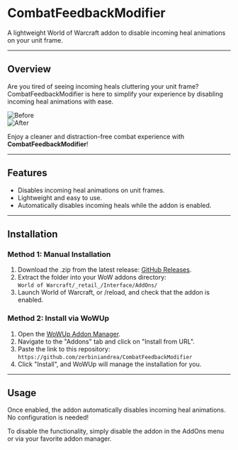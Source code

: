 # CombatFeedbackModifier

A lightweight World of Warcraft addon to disable incoming heal animations on your unit frame.

---

## Overview

Are you tired of seeing incoming heals cluttering your unit frame?  
CombatFeedbackModifier is here to simplify your experience by disabling incoming heal animations with ease.  

![Before](https://github.com/user-attachments/assets/b68853de-6d71-4ea9-a15a-5033ff184690)  
![After](https://github.com/user-attachments/assets/d5dcd135-39be-475d-bd67-37ae934638f9)

Enjoy a cleaner and distraction-free combat experience with **CombatFeedbackModifier**!

---

## Features

- Disables incoming heal animations on unit frames.
- Lightweight and easy to use.
- Automatically disables incoming heals while the addon is enabled.

---

## Installation

### Method 1: Manual Installation

1. Download the .zip from the latest release: [GitHub Releases](https://github.com/zerbiniandrea/CombatFeedbackModifier/releases).
2. Extract the folder into your WoW addons directory:  
   `World of Warcraft/_retail_/Interface/AddOns/`
3. Launch World of Warcraft, or /reload, and check that the addon is enabled.

### Method 2: Install via WoWUp

1. Open the [WoWUp Addon Manager](https://wowup.io/).
2. Navigate to the "Addons" tab and click on "Install from URL".
3. Paste the link to this repository:  
   `https://github.com/zerbiniandrea/CombatFeedbackModifier`
4. Click "Install", and WoWUp will manage the installation for you.

---

## Usage

Once enabled, the addon automatically disables incoming heal animations. No configuration is needed!

To disable the functionality, simply disable the addon in the AddOns menu or via your favorite addon manager.

